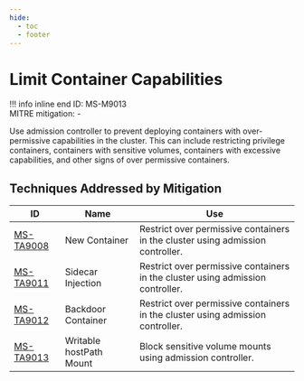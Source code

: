 ```yaml
---
hide:
  - toc
  - footer
---
```


# Limit Container Capabilities

!!! info inline end
    ID: MS-M9013<br>
    MITRE mitigation: -


Use admission controller to prevent deploying containers with over-permissive capabilities in the cluster. This can include restricting privilege containers, containers with sensitive volumes, containers with excessive capabilities, and other signs of over permissive containers.


## Techniques Addressed by Mitigation

|ID|Name|Use|
|--|----------|-----------|
|[MS-TA9008](../techniques/New%20Container.md)|New Container|Restrict over permissive containers in the cluster using admission controller.|
|[MS-TA9011](../techniques/Sidecar%20Injection.md)|Sidecar Injection|Restrict over permissive containers in the cluster using admission controller.|
|[MS-TA9012](../techniques/Backdoor%20container.md)|Backdoor Container|Restrict over permissive containers in the cluster using admission controller.|
|[MS-TA9013](../techniques/Writable%20hostPath%20mount.md)|Writable hostPath Mount|Block sensitive volume mounts using admission controller.|